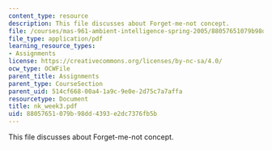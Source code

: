 ```yaml
---
content_type: resource
description: This file discusses about Forget-me-not concept.
file: /courses/mas-961-ambient-intelligence-spring-2005/88057651079b98dd4393e2dc7376fb5b_nk_week3.pdf
file_type: application/pdf
learning_resource_types:
- Assignments
license: https://creativecommons.org/licenses/by-nc-sa/4.0/
ocw_type: OCWFile
parent_title: Assignments
parent_type: CourseSection
parent_uid: 514cf668-00a4-1a9c-9e0e-2d75c7a7affa
resourcetype: Document
title: nk_week3.pdf
uid: 88057651-079b-98dd-4393-e2dc7376fb5b
---
```

This file discusses about Forget-me-not concept.